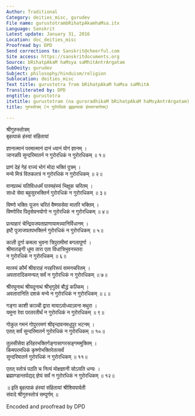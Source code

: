 ```yaml
---
Author: Traditional
Category: deities_misc, gurudev
File name: gurustotrambRihatpAkamhaMsa.itx
Language: Sanskrit
Latest update: January 31, 2016
Location: doc_deities_misc
Proofread by: DPD
Send corrections to: Sanskrit@cheerful.com
Site access: https://sanskritdocuments.org
Source: bRihatpAkaM haMsya saMhitAntrArgatam
SubDeity: gurudev
Subject: philosophy/hinduism/religion
Sublocation: deities_misc
Text title: gurustotra from bRihatpAkaM haMsa saMhitA
Transliterated by: DPD
engtitle: gurustotra
itxtitle: gurustotram (na guroradhikaM bRihatpAkaM haMsyAntrArgatam)
title: गुरुस्तोत्रम् (न गुरोरधिकं बृइहत्पाकं हंस्यान्त्रार्गतम्)

---
```

  
 श्रीगुरुस्तोत्रम्   
बृहत्पाकं हंस्यां संहितायां  
  
ज्ञानात्मानं परमात्मानं दानं ध्यानं योगं ज्ञानम् ।  
जानन्नपि सुन्दरिमातर्न न गुरोरधिकं न गुरोरधिकम् ॥ १॥  
  
प्राणं देहं गेहं राज्यं भोगं मोदा भक्तिं पुत्रम् ।  
मन्ये मित्रं वितकलत्रं न गुरोरधिकं न गुरोरधिकम् ॥ २॥  
  
वानप्रस्थं यतिविधधर्मं पारमहंस्यं भिक्षुक चरितम् ।  
साधो सेवा बहुसुरभक्तिर्न गुरोरधिकं न गुरोरधिकम् ॥ ३॥  
  
विष्णो भक्तिः पूजन चरितं वैष्णवसेवा मातरि भक्तिम् ।  
विष्णोरिव पितृसेवनयोगो न गुरोरधिकं न गुरोरधिकम् ॥ ४॥  
  
प्रत्याहारं चेन्द्रियजपताप्राणायामन्न्यानिर्विधानम् ।  
इष्टै पूजाजपतपभक्तिर्न गुरोरधिकं न गुरोरधिकम् ॥ ५॥  
  
काली दुर्गा कमला भुवना त्रिपुरामीमां बगलापूर्णा ।  
श्रीमातङ्गी धूमा तारा एता विधात्रिभुवनस्तरा  
न गुरोरधिकं न गुरोरधिकम् ॥ ६॥  
  
मात्स्यं कौर्मं श्रीवाराहं नरहरिरूपं वामनचरितम् ।  
अवतारादिकमन्यत् सर्वं न गुरोरधिकं न गुरोरधिकम् ॥ ७॥  
  
श्रीरघुनाथं श्रीयदुनाथं श्रीभृगुदेवं बौद्धं कल्किम्  ।  
अवतारानिति दशकं मन्ये न गुरोरधिकं न गुरोरधिकम् ॥ ८॥  
  
गङ्गा काशी काञ्ची द्वारा मायाऽयोध्याऽवना मथुरा ।  
यमुना रेवा परतरतीर्थं  न गुरोरधिकं न गुरोरधिकम् ॥ ९॥  
  
गोकुल गमनं गोपुररमणं श्रीवृन्दावनमधुपुर भटनम् ।  
एतत् सर्वं सुन्दरिमातर्न गुरोरधिकं न गुरोरधिकम् ॥ १०॥  
  
तुलसीसेवा हरिहरभक्तिर्गङ्गासागरसङ्गममुक्तिम् ।  
किमपरमधिकं कृष्णोभक्तिरेतत्सर्वं  
सुन्दरिमातर्न गुरोरधिकं न गुरोरधिकम् ॥ ११॥  
  
एतत् स्तोत्रं पठति च नित्यं मोक्षज्ञानी सोऽयति धन्यः ।  
ब्रह्माण्डान्तर्यद्यद् ज्ञेयं  सर्वं न गुरोरधिकं न गुरोरधिकम् ॥ १२॥  
  
॥ इति बृहत्पाकं हंस्यां संहितायां श्रीशिवपार्वती  
संवादे श्रीगुरुस्तोत्रं सम्पूर्णम् ॥  
  
  
  
Encoded and proofread by DPD  
  
  
